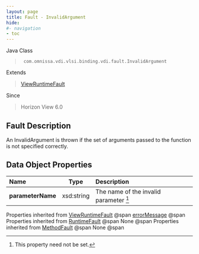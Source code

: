 ```yaml
---
layout: page
title: Fault - InvalidArgument
hide:
#- navigation
- toc
---
```






Java Class
> ` com.omnissa.vdi.vlsi.binding.vdi.fault.InvalidArgument`

Extends
> [ViewRuntimeFault](vdi.fault.ViewRuntimeFault.md)

Since
> Horizon View 6.0


## Fault Description

An InvalidArgument is thrown if the set of arguments passed to the function is not specified correctly.

## Data Object Properties

 Name | Type | Description
:---|:---:|:---
**parameterName**|  xsd:string|  The name of the invalid parameter [^1]
Properties inherited from [ViewRuntimeFault](vdi.fault.ViewRuntimeFault.md) @span
[errorMessage](vdi.fault.ViewRuntimeFault.md#errorMessage) @span
Properties inherited from [RuntimeFault](vmodl.RuntimeFault.md) @span
None @span
Properties inherited from [MethodFault](vmodl.MethodFault.md) @span
None @span


 


[^1]: This property need not be set.
